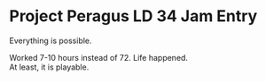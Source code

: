 # Project Peragus LD 34 Jam Entry

Everything is possible.

Worked 7-10 hours instead of 72. Life happened.  
At least, it is playable.